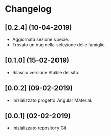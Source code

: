 # Changelog

## [0.2.4] (10-04-2019)
- Aggiornata sezione specie. 
- Trovato un bug nella selezione delle famiglie.

## [0.1.0] (15-02-2019)
- Rilascio versione Stable del sito.

## [0.0.2] (09-02-2019)
- Inizializzato progetto Angular Material.

## [0.0.1] (02-02-2019)
- Inizializzato repository Git.